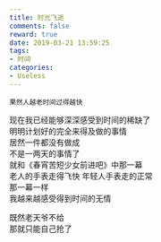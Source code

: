 ```yaml
---
title: 时光飞逝
comments: false
reward: true
date: 2019-03-21 13:59:25
tags:
- 时间
categories:
- Useless
---
```

```
果然人越老时间过得越快
```
<!-- more -->

现在我已经能够深深感受到时间的稀缺了  
明明计划好的完全来得及做的事情  
居然一件都没有做成  
不是一两天的事情了  
就和《春宵苦短少女前进吧》中那一幕  
老人的手表走得飞快 年轻人手表走的正常  
那一幕一样  
我越来越感受得到时间的无情  

既然老天爷不给  
那就只能自己抢了